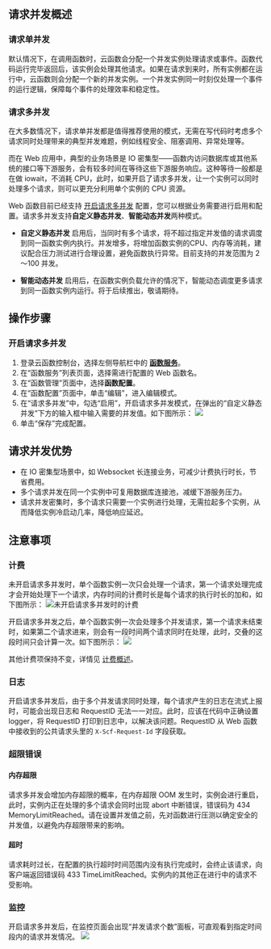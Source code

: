 ## 请求并发概述
### 请求单并发
默认情况下，在调用函数时，云函数会分配一个并发实例处理请求或事件。函数代码运行完毕返回后，该实例会处理其他请求。如果在请求到来时，所有实例都在运行中，云函数则会分配一个新的并发实例。一个并发实例同一时刻仅处理一个事件的运行逻辑，保障每个事件的处理效率和稳定性。

### 请求多并发
在大多数情况下，请求单并发都是值得推荐使用的模式，无需在写代码时考虑多个请求同时处理带来的典型并发难题，例如线程安全、阻塞调用、异常处理等。

而在 Web 应用中，典型的业务场景是 IO 密集型——函数内访问数据库或其他系统的接口等下游服务，会有较多时间在等待这些下游服务响应。这种等待一般都是在做 iowait，不消耗 CPU，此时，如果开启了请求多并发，让一个实例可以同时处理多个请求，则可以更充分利用单个实例的 CPU 资源。

Web 函数目前已经支持 [开启请求多并发](#.E6.93.8D.E4.BD.9C.E6.AD.A5.E9.AA.A4) 配置，您可以根据业务需要进行启用和配置。请求多并发支持**自定义静态并发**、**智能动态并发**两种模式。
- **自定义静态并发**
启用后，当同时有多个请求，将不超过指定并发值的请求调度到同一函数实例内执行。并发增多，将增加函数实例的CPU、内存等消耗，建议配合压力测试进行合理设置，避免函数执行异常。目前支持的并发范围为 2～100 并发。

- **智能动态并发**
启用后，在函数实例负载允许的情况下，智能动态调度更多请求到同一函数实例内运行。将于后续推出，敬请期待。

## 操作步骤
### 开启请求多并发
1. 登录云函数控制台，选择左侧导航栏中的 **[函数服务](https://console.cloud.tencent.com/scf/list)**。
2. 在“函数服务”列表页面，选择需进行配置的 Web 函数名。
3. 在“函数管理”页面中，选择**函数配置**。
4. 在“函数配置”页面中，单击“编辑”，进入编辑模式。
5. 在“请求多并发”中，勾选“启用”，开启请求多并发模式，在弹出的“自定义静态并发”下方的输入框中输入需要的并发值。如下图所示：
![](https://qcloudimg.tencent-cloud.cn/raw/3231fc273649a2b7ec8785c7d6f713f8.png)
6. 单击“保存”完成配置。

## 请求并发优势
- 在 IO 密集型场景中，如 Websocket 长连接业务，可减少计费执行时长，节省费用。
- 多个请求并发在同一个实例中可复用数据库连接池，减缓下游服务压力。
- 请求并发密集时，多个请求只需要一个实例进行处理，无需拉起多个实例，从而降低实例冷启动几率，降低响应延迟。

## 注意事项
### 计费
未开启请求多并发时，单个函数实例一次只会处理一个请求，第一个请求处理完成才会开始处理下一个请求，内存时间的计费时长是每个请求的执行时长的加和，如下图所示：
![未开启请求多并发时的计费](https://qcloudimg.tencent-cloud.cn/raw/97581bf1ea06f6ead6d0d8903c4ada7b.png)

开启请求多并发之后，单个函数实例一次会处理多个并发请求，第一个请求未结束时，如果第二个请求进来，则会有一段时间两个请求同时在处理，此时，交叠的这段时间只会计算一次。如下图所示：
![](https://qcloudimg.tencent-cloud.cn/raw/f4291dacd007dd7d476fffc5bd8f79d1.png)

其他计费项保持不变，详情见 [计费概述](https://cloud.tencent.com/document/product/583/17299)。

### 日志
开启请求多并发后，由于多个并发请求同时处理，每个请求产生的日志在流式上报时，可能会出现日志和 RequestID 无法一一对应。此时，应该在代码中正确设置 logger，将 RequestID 打印到日志中，以解决该问题。RequestID 从 Web 函数中接收到的公共请求头里的 `X-Scf-Request-Id` 字段获取。 

### 超限错误
#### 内存超限
请求多并发会增加内存超限的概率，在内存超限 OOM 发生时，实例会进行重启，此时，实例内正在处理的多个请求会同时出现 abort 中断错误，错误码为 434 MemoryLimitReached。请在设置并发值之前，先对函数进行压测以确定安全的并发值，以避免内存超限带来的影响。

#### 超时
请求耗时过长，在配置的执行超时时间范围内没有执行完成时，会终止该请求，向客户端返回错误码 433 TimeLimitReached。实例内的其他正在进行中的请求不受影响。

### 监控
开启请求多并发后，在监控页面会出现“并发请求个数”面板，可直观看到指定时间段内的请求并发情况。
![](https://qcloudimg.tencent-cloud.cn/raw/dda7d3103ae958dae3efbf35f68663fb.png)